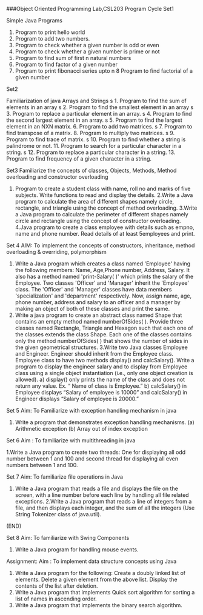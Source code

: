 ###Object Oriented Programming Lab,CSL203
Program Cycle
Set1 

Simple Java Programs
1. Program to print hello world
2. Program to add two numbers.
3. Program to check whether a given number is odd or even
4. Program to check whether a given number is prime or  not
5. Program to find sum of first n natural numbers
6. Program to find factor of a given number
7. Program to print fibonacci series upto n
8 Program to find factorial of a given number


Set2

Familiarization of java Arrays and Strings
s 1. Program to find the sum of elements in an array
s 2. Program to find the smallest element in an array
s 3. Program to replace a particular element in an array.
s 4. Program to find the second largest element in an array.
s 5. Program to find the largest element in an NXN matrix.
6. Program to add two matrices.
s 7. Program to find transpose of a matrix.
8. Program to multiply two matrices.
s 9. Program to find trace of matrix.
s 10. Program to find whether a string is palindrome or not.
11. Program to search for a particular character in a string.
s 12. Program to replace a particular character in a string.
13. Program to find frequency of a given character in a string.


Set3
Familiarize the concepts of classes, Objects, Methods, Method overloading and constructor overloading

1. Program to create a student class with name, roll no and marks of five subjects. Write functions to read and display the details.
2.Write a Java program to calculate the area of different shapes namely circle, rectangle, and triangle using the concept of method overloading.
3.Write a Java program to calculate the perimeter of different shapes namely circle and rectangle using the concept of constructor overloading.
4.Java program to create a class employee with details such as empno, name and phone number. Read details of at least 5employees and print.



Set 4
AIM: To implement the concepts of constructors, inheritance, method overloading & overriding, polymorphism
1. Write a Java program which creates a class named 'Employee' having the following members: Name, Age,Phone number, Address, Salary. It also has a method named 'print-Salary( )' which prints the salary of the Employee. Two classes 'Officer' and 'Manager' inherit the 'Employee' class. The 'Officer' and 'Manager' classes have data members 'specialization' and 'department' respectively. Now, assign name, age, phone number, address and salary to an officer and a manager by making an object of both of these classes and print the same.
2. Write a java program to create an abstract class named Shape that contains an empty method named numberOfSides( ). Provide three classes named Rectangle, Triangle and Hexagon such that each one of the classes extends the class Shape. Each one of the classes contains only the method numberOfSides( ) that shows the number of sides in the given geometrical structures.
3.Write two Java classes Employee and Engineer. Engineer should inherit from the Employee class. Employee class to have two methods display() and calcSalary(). Write a program to display the engineer salary and to display from Employee class using a single object instantiation (i.e., only one object creation is allowed).
	a) display() only prints the name of the class and does not return any value. Ex. “ Name of class is Employee.”
	b) calcSalary() in Employee displays “Salary of employee is 10000” and calcSalary() in Engineer displays “Salary of employee is 20000.”
 

Set 5
Aim: To Familiarize with exception handling mechanism in java

1. Write a program that demonstrates exception handling mechanisms.
	(a) Arithmetic exception
	(b) Array out of index exception
	
Set 6
Aim : To familiarize with multithreading in java

1.Write a Java program to create two threads: One for displaying all odd number between 1 and 100 and second thread for displaying all even numbers between 1 and 100.

Set 7
Aim: To familiarize file operations in Java

1. Write a Java program that reads a file and displays the file on the screen, with a line number before each line by handling all file related exceptions.
2.Write a Java program that reads a line of integers from a file, and then displays each integer, and the sum of all the integers (Use String Tokenizer class of java.util).





(END)

Set 8
Aim: To familiarize with Swing Components

1. Write a Java program for handling mouse events.

Assignment:
Aim : To implement data structure concepts using Java
1. Write a Java program for the following:
	Create a doubly linked list of elements.
	Delete a given element from the above list.
	Display the contents of the list after deletion.
2. Write a Java program that implements Quick sort algorithm for sorting a list of names in ascending order.
3. Write a Java program that implements the binary search algorithm.

